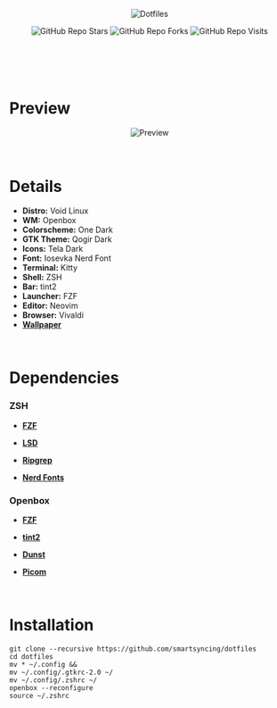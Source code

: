 #
<br />
<p align="center">
  <img alt="Dotfiles" src="https://raw.githubusercontent.com/smartsyncing/dotfiles/main/assets/yes22222.png"/>
 </p>
 
<p align="center">
  <img alt="GitHub Repo Stars" src="https://img.shields.io/github/stars/smartsyncing/dotfiles?color=c678dd&labelColor=282c34&style=for-the-badge">
  <img alt="GitHub Repo Forks" src="https://img.shields.io/github/forks/smartsyncing/dotfiles?color=c678dd&labelColor=282c34&style=for-the-badge">
  <img alt="GitHub Repo Visits" src="https://badges.pufler.dev/visits/smartsyncing/dotfiles?style=for-the-badge&color=c678dd&labelColor=282c34"/>
  </p>

#


<br />
<br />

# Preview
<p align="center">  
  <img alt="Preview" src="https://raw.githubusercontent.com/smartsyncing/dotfiles/main/assets/wt90urz8s6i81.png"/>
</p>
<br />

# Details 



* <b>Distro:</b> Void Linux
* <b>WM:</b> Openbox
* <b>Colorscheme:</b> One Dark
* <b>GTK Theme:</b> Qogir Dark
* <b>Icons:</b> Tela Dark
* <b> Font:</b> Iosevka Nerd Font
* <b>Terminal:</b> Kitty
* <b>Shell:</b> ZSH
* <b>Bar:</b> tint2
* <b>Launcher:</b> FZF
* <b>Editor:</b> Neovim
* <b>Browser:</b> Vivaldi
* <b>[Wallpaper](https://cdna.artstation.com/p/assets/images/images/009/538/556/4k/inaki-andonegi-castle-in-the-sky.jpg)</b>
<br />

# Dependencies

### ZSH 

* <b>[FZF](https://github.com/junegunn/fzf)</b>

* <b>[LSD](https://github.com/Peltoche/lsd)</b>

* <b>[Ripgrep](https://github.com/BurntSushi/ripgrep)</b></b>

* <b>[Nerd Fonts](https://nerdfonts.com)</b>





### Openbox

* <b>[FZF](https://github.com/junegunn/fzf)</b>

* <b>[tint2](https://github.com/o9000/tint2)</b>

* <b>[Dunst](https://github.com/dunst-project/dunst)</b>

* <b>[Picom](https://github.com/ibhagwan/picom)</b>
<br />

# Installation

```
git clone --recursive https://github.com/smartsyncing/dotfiles
cd dotfiles
mv * ~/.config &&
mv ~/.config/.gtkrc-2.0 ~/
mv ~/.config/.zshrc ~/
openbox --reconfigure
source ~/.zshrc
```

